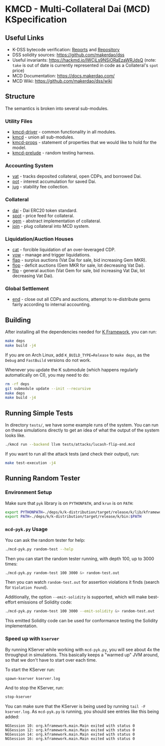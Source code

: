 KMCD - Multi-Collateral Dai (MCD) KSpecification
====================================================

Useful Links
------------

-   K-DSS bytecode verification: [Reports](https://reports.makerfoundation.com/k-dss/) and [Repository](https://github.com/makerdao/k-dss)
-   DSS solidity sources: <https://github.com/makerdao/dss>
-   Useful invariants: <https://hackmd.io/lWCjLs9NSiORaEzaWRJdsQ> (note: `take` is out of date is currently represented in code as a Collateral's `spot` price)
-   MCD Documentation: <https://docs.makerdao.com/>
-   MCD Wiki: <https://github.com/makerdao/dss/wiki>

Structure
---------

The semantics is broken into several sub-modules.

### Utility Files

-   [kmcd-driver](kmcd-driver.md) - common functionality in all modules.
-   [kmcd](kmcd.md) - union all sub-modules.
-   [kmcd-props](kmcd-props.md) - statement of properties that we would like to hold for the model.
-   [kmcd-prelude](kmcd-prelude.md) - random testing harness.

### Accounting System

-   [vat](vat.md) - tracks deposited collateral, open CDPs, and borrowed Dai.
-   [pot](pot.md) - interest accumulation for saved Dai.
-   [jug](jug.md) - stability fee collection.

### Collateral

-   [dai](dai.md) - Dai ERC20 token standard.
-   [spot](spot.md) - price feed for collateral.
-   [gem](gem.md) - abstract implementation of collateral.
-   [join](join.md) - plug collateral into MCD system.

### Liquidation/Auction Houses

-   [cat](cat.md) - forcible liquidation of an over-leveraged CDP.
-   [vow](vow.md) - manage and trigger liquidations.
-   [flap](flap.md) - surplus auctions (Vat Dai for sale, bid increasing Gem MKR).
-   [flop](flop.md) - deficit auctions (Gem MKR for sale, lot decreasing Vat Dai).
-   [flip](flip.md) - general auction (Vat Gem for sale, bid increasing Vat Dai, lot decreasing Vat Dai).

### Global Settlement

-   [end](end.md) - close out all CDPs and auctions, attempt to re-distribute gems fairly according to internal accounting.

Building
--------

After installing all the dependencies needed for [K Framework](https://github.com/kframework/k), you can run:

```sh
make deps
make build -j4
```

If you are on Arch Linux, add `K_BUILD_TYPE=Release` to `make deps`, as the `Debug` and `FastBuild` versions do not work.

Whenever you update the K submodule (which happens regularly automatically on CI), you may need to do:

```sh
rm -rf deps
git submodule update --init --recursive
make deps
make build -j4
```

Running Simple Tests
--------------------

In directory `tests/`, we have some example runs of the system.
You can run on these simulations directly to get an idea of what the output of the system looks like.

```sh
./kmcd run --backend llvm tests/attacks/lucash-flip-end.mcd
```

If you want to run all the attack tests (and check their output), run:

```sh
make test-execution -j4
```

Running Random Tester
---------------------

### Environment Setup

Make sure that `pyk` library is on `PYTHONPATH`, and `krun` is on `PATH`:

```sh
export PYTHONPATH=./deps/k/k-distribution/target/release/k/lib/kframework
export PATH=./deps/k/k-distribution/target/release/k/bin:$PATH
```

### `mcd-pyk.py` Usage

You can ask the random tester for help:

```sh
./mcd-pyk.py random-test --help
```

Then you can start the random tester running, with depth 100, up to 3000 times:

```sh
./mcd-pyk.py random-test 100 3000 &> random-test.out
```

Then you can watch `random-test.out` for assertion violations it finds (search for `Violation Found`).

Additionally, the option `--emit-solidity` is supported, which will make best-effort emissions of Solidity code:

```sh
./mcd-pyk.py random-test 100 3000 --emit-solidity &> random-test.out
```

This emitted Solidity code can be used for conformance testing the Solidity implementation.

### Speed up with `kserver`

By running KServer while working with `mcd-pyk.py`, you will see about 4x the throughput in simulations.
This basically keeps a "warmed up" JVM around, so that we don't have to start over each time.

To start the KServer run:

```sh
spawn-kserver kserver.log
```

And to stop the KServer, run:

```sh
stop-kserver
```

You can make sure that the KServer is being used by running `tail -F kserver.log`.
As `mcd-pyk.py` is running, you should see entries like this being added:

```kserver.log
NGSession 10: org.kframework.main.Main exited with status 0
NGSession 12: org.kframework.main.Main exited with status 0
NGSession 14: org.kframework.main.Main exited with status 0
NGSession 16: org.kframework.main.Main exited with status 0
```
